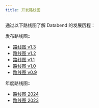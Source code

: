 ```yaml
---
title: 开发路线图
---
```


通过以下路线图了解 Databend 的发展历程：

发布路线图::

- [路线图 v1.3](https://github.com/databendlabs/databend/issues/11868)
- [路线图 v1.2](https://github.com/databendlabs/databend/issues/11073)
- [路线图 v1.1](https://github.com/databendlabs/databend/issues/10334)
- [路线图 v1.0](https://github.com/databendlabs/databend/issues/9604)
- [路线图 v0.9](https://github.com/databendlabs/databend/issues/7052)

年度路线图::

- [路线图 2024](https://github.com/databendlabs/databend/issues/14167)
- [路线图 2023](https://github.com/databendlabs/databend/issues/9448)
